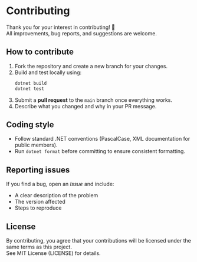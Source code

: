 # Contributing

Thank you for your interest in contributing! 🙌  
All improvements, bug reports, and suggestions are welcome.

## How to contribute
1. Fork the repository and create a new branch for your changes.  
2. Build and test locally using:  
   ```bash
   dotnet build
   dotnet test
   ```
3. Submit a **pull request** to the `main` branch once everything works.  
4. Describe what you changed and why in your PR message.

## Coding style
- Follow standard .NET conventions (PascalCase, XML documentation for public members).  
- Run `dotnet format` before committing to ensure consistent formatting.

## Reporting issues
If you find a bug, open an *Issue* and include:
- A clear description of the problem  
- The version affected  
- Steps to reproduce

## License
By contributing, you agree that your contributions will be licensed under the same terms as this project.  
See MIT License (LICENSE) for details.
